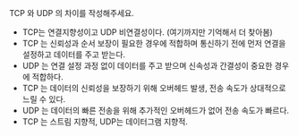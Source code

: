  TCP 와 UDP 의 차이를 작성해주세요.
  - TCP는 연결지향성이고 UDP 비연결성이다. (여기까지만 기억해서 더 찾아봄)
  - TCP 는 신뢰성과 순서 보장이 필요한 경우에 적합하며 통신하기 전에 먼저 연결을 설정하고 데이터를 주고 받는다.
  - UDP 는 연결 설정 과정 없이 데이터를 주고 받으며 신속성과 간결성이 중요한 경우에 적합하다.
  - TCP 는 데이터의 신뢰성을 보장하기 위해 오버헤드 발생, 전송 속도가 상대적으로 느릴 수 있다.
  - UDP 는 데이터의 빠른 전송을 위해 추가적인 오버헤드가 없어 전송 속도가 빠르다.
  - TCP 는 스트림 지향적, UDP는 데이터그램 지향적.
